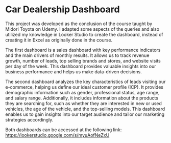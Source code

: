 # Car Dealership Dashboard

This project was developed as the conclusion of the course taught by Midori Toyota on Udemy. I adapted some aspects of the queries and also utilized my knowledge in Looker Studio to create the dashboard, instead of creating it in Excel as originally done in the course. 

The first dashboard is a sales dashboard with key performance indicators and the main drivers of monthly results. It allows us to track revenue growth, number of leads, top selling brands and stores, and website visits per day of the week. This dashboard provides valuable insights into our business performance and helps us make data-driven decisions.

The second dashboard analyzes the key characteristics of leads visiting our e-commerce, helping us define our ideal customer profile (ICP). It provides demographic information such as gender, professional status, age range, and salary range. Additionally, it includes information about the products they are searching for, such as whether they are interested in new or used vehicles, the age of the vehicle, and the top-selling models. This dashboard enables us to gain insights into our target audience and tailor our marketing strategies accordingly.

Both dashboards can be accessed at the following link: https://lookerstudio.google.com/s/myuAofNeZxU
